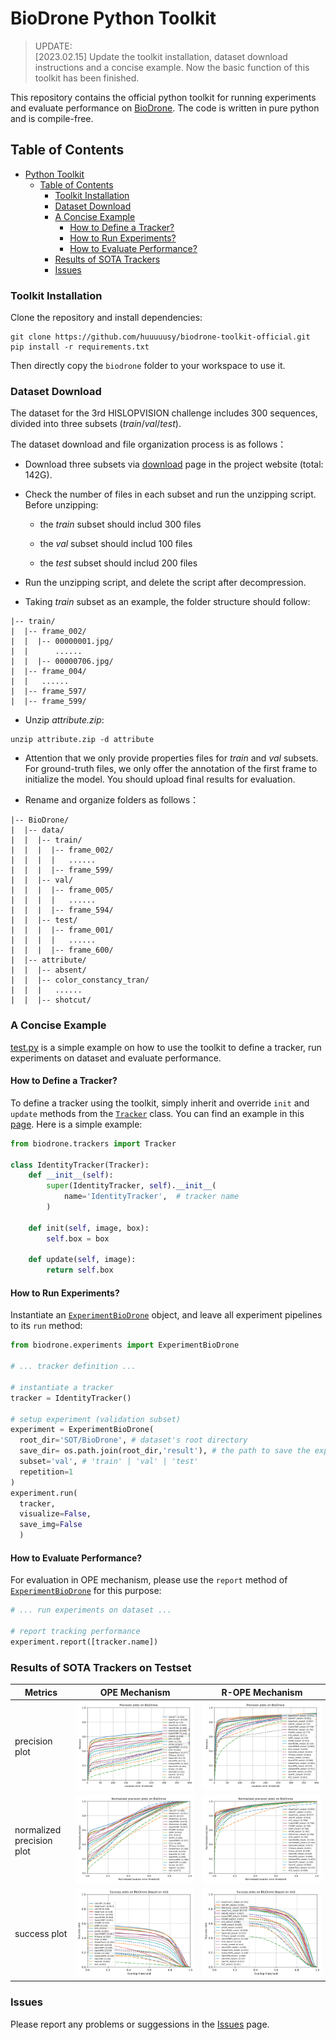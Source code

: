 # BioDrone Python Toolkit

> UPDATE:<br>
> [2023.02.15] Update the toolkit installation, dataset download instructions and a concise example. Now the basic function of this toolkit has been finished. <br>

This repository contains the official python toolkit for running experiments and evaluate performance on [BioDrone](http://biodrone.aitestunion.com/). The code is written in pure python and is compile-free.


## Table of Contents

- [Python Toolkit](#python-toolkit)
  - [Table of Contents](#table-of-contents)
    - [Toolkit Installation](#toolkit-installation)
    - [Dataset Download](#dataset-download)
    - [A Concise Example](#a-concise-example)
      - [How to Define a Tracker?](#how-to-define-a-tracker)
      - [How to Run Experiments?](#how-to-run-experiments)
      - [How to Evaluate Performance?](#how-to-evaluate-performance)
    - [Results of SOTA Trackers](#results-of-sota-trackers)
    - [Issues](#issues)


### Toolkit Installation

Clone the repository and install dependencies:

```
git clone https://github.com/huuuuusy/biodrone-toolkit-official.git
pip install -r requirements.txt
```

Then directly copy the `biodrone` folder to your workspace to use it.

### Dataset Download

The dataset for the 3rd HISLOPVISION challenge includes 300 sequences, divided into three subsets (*train*/*val*/*test*). 

The dataset download and file organization process is as follows：

- Download three subsets via [download](http://biodrone.aitestunion.com/downloads) page in the project website (total: 142G).

- Check the number of files in each subset and run the unzipping script. Before unzipping:

  - the *train* subset should includ 300 files

  - the *val* subset should includ 100 files

  - the *test* subset should includ 200 files

- Run the unzipping script, and delete the script after decompression.

- Taking *train* subset as an example, the folder structure should follow:

```
|-- train/
|  |-- frame_002/
|  |  |-- 00000001.jpg/
|  |      ......
|  |  |-- 00000706.jpg/
|  |-- frame_004/
|  |   ......
|  |-- frame_597/
|  |-- frame_599/
```

- Unzip *attribute.zip*:

```
unzip attribute.zip -d attribute
```

- Attention that we only provide properties files for *train* and *val* subsets. For ground-truth files, we only offer the annotation of the first frame to initialize the model. You should upload final results for evaluation.

- Rename and organize folders as follows：

```
|-- BioDrone/
|  |-- data/
|  |  |-- train/
|  |  |  |-- frame_002/
|  |  |  |   ......
|  |  |  |-- frame_599/
|  |  |-- val/
|  |  |  |-- frame_005/
|  |  |  |   ......
|  |  |  |-- frame_594/
|  |  |-- test/
|  |  |  |-- frame_001/
|  |  |  |   ......
|  |  |  |-- frame_600/
|  |-- attribute/
|  |  |-- absent/
|  |  |-- color_constancy_tran/
|  |  |   ......
|  |  |-- shotcut/
```

### A Concise Example

[test.py](./test.py) is a simple example on how to use the toolkit to define a tracker, run experiments on dataset and evaluate performance.

#### How to Define a Tracker?

To define a tracker using the toolkit, simply inherit and override `init` and `update` methods from the [`Tracker`](./biodrone/trackers/__init__.py) class. You can find an example in this [page](./tracker/siamfc.py). Here is a simple example:

```Python
from biodrone.trackers import Tracker

class IdentityTracker(Tracker):
    def __init__(self):
        super(IdentityTracker, self).__init__(
            name='IdentityTracker',  # tracker name
        )
    
    def init(self, image, box):
        self.box = box

    def update(self, image):
        return self.box
```

#### How to Run Experiments?

Instantiate an [`ExperimentBioDrone`](./biodrone/experiments/biodrone.py) object, and leave all experiment pipelines to its `run` method:

```Python
from biodrone.experiments import ExperimentBioDrone

# ... tracker definition ...

# instantiate a tracker
tracker = IdentityTracker()

# setup experiment (validation subset)
experiment = ExperimentBioDrone(
  root_dir='SOT/BioDrone', # dataset's root directory
  save_dir= os.path.join(root_dir,'result'), # the path to save the experiment result
  subset='val', # 'train' | 'val' | 'test'
  repetition=1 
)
experiment.run(
  tracker, 
  visualize=False,
  save_img=False
  )
```

#### How to Evaluate Performance?

For evaluation in OPE mechanism, please use the `report` method of [`ExperimentBioDrone`](./biodrone/experiments/biodrone.py) for this purpose:

```Python
# ... run experiments on dataset ...

# report tracking performance
experiment.report([tracker.name])
```

### Results of SOTA Trackers on Testset

|Metrics|OPE Mechanism|R-OPE Mechanism|
|----|----|----|
|precision plot|![](./results/OPE/overall_precision_plot_1.png)|![](./results/R-OPE/overall_precision_plot_1.png)|
|normalized precision plot|![](./results/OPE/overall_norm_precision_plot_1.png)|![](./results/R-OPE/overall_norm_precision_plot_1.png)|
|success plot|![](./results/OPE/overall_success_plot_iou_1.png)|![](./results/R-OPE/overall_success_plot_iou_1.png)|

### Issues

Please report any problems or suggessions in the [Issues](https://github.com/huuuuusy/biodrone-toolkit-official/issues) page.
